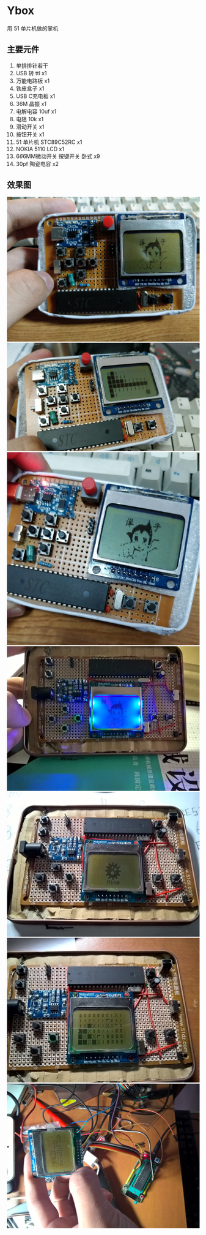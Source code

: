 # Ybox
用 51 单片机做的掌机

## 主要元件
1. 单排排针若干
1. USB 转 ttl x1
1. 万能电路板 x1
2. 铁皮盒子 x1
1. USB C充电板 x1
1. 36M 晶振 x1
1. 电解电容 10uf x1
1. 电阻 10k x1
1. 滑动开关 x1
1. 按钮开关 x1
1. 51 单片机 STC89C52RC x1
2. NOKIA 5110 LCD x1
3. 6*6*6MM微动开关 按键开关 卧式 x9
3. 30pf 陶瓷电容 x2

## 效果图
![](./pics/5.jpg)
![](./pics/6.jpg)
![](./pics/7.jpg)
![](./pics/1.jpg)
![](./pics/2.jpg)
![](./pics/3.jpg)
![](./pics/0.jpg)
